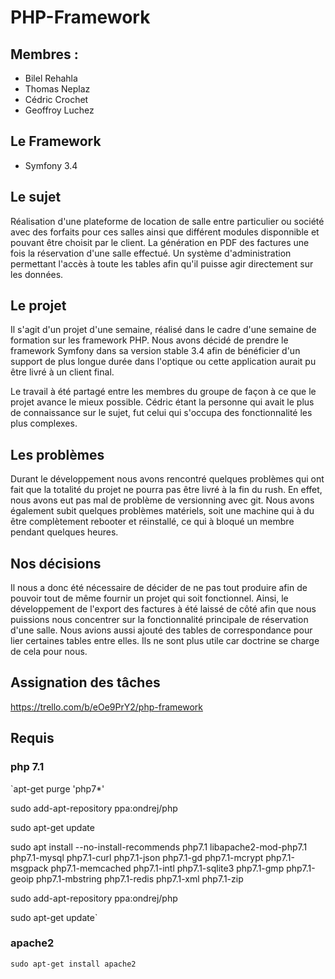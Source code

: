 # PHP-Framework

## Membres : 
  - Bilel Rehahla
  - Thomas Neplaz
  - Cédric Crochet
  - Geoffroy Luchez
  
## Le Framework
  - Symfony 3.4
  
## Le sujet

Réalisation d'une plateforme de location de salle entre particulier ou société avec des forfaits pour ces salles ainsi que différent modules disponnible et pouvant être choisit par le client.
La génération en PDF des factures une fois la réservation d'une salle effectué.
Un système d'administration permettant l'accès à toute les tables afin qu'il puisse agir directement sur les données.
  
## Le projet

Il s'agit d'un projet d'une semaine, réalisé dans le cadre d'une semaine de formation sur les framework PHP. Nous avons décidé de prendre le framework Symfony dans sa version stable 3.4 afin de bénéficier d'un support de plus longue durée dans l'optique ou cette application aurait pu être livré à un client final.

Le travail à été partagé entre les membres du groupe de façon à ce que le projet avance le mieux possible. Cédric étant la personne qui avait le plus de connaissance sur le sujet, fut celui qui s'occupa des fonctionnalité les plus complexes. 

## Les problèmes

Durant le développement nous avons rencontré quelques problèmes qui ont fait que la totalité du projet ne pourra pas être livré à la fin du rush. En effet, nous avons eut pas mal de problème de versionning avec git.
Nous avons également subit quelques problèmes matériels, soit une machine qui à du être complètement rebooter et réinstallé, ce qui à bloqué un membre pendant quelques heures.

## Nos décisions

Il nous a donc été nécessaire de décider de ne pas tout produire afin de pouvoir tout de même fournir un projet qui soit fonctionnel. Ainsi, le développement de l'export des factures à été laissé de côté afin que nous puissions nous concentrer sur la fonctionnalité principale de réservation d'une salle.
Nous avions aussi ajouté des tables de correspondance pour lier certaines tables entre elles. Ils ne sont plus utile car doctrine se charge de cela pour nous.

## Assignation des tâches

https://trello.com/b/eOe9PrY2/php-framework

## Requis

### php 7.1
`apt-get purge 'php7*'

sudo add-apt-repository ppa:ondrej/php

sudo apt-get update

sudo apt install --no-install-recommends php7.1 libapache2-mod-php7.1 php7.1-mysql php7.1-curl php7.1-json php7.1-gd php7.1-mcrypt php7.1-msgpack php7.1-memcached php7.1-intl php7.1-sqlite3 php7.1-gmp php7.1-geoip php7.1-mbstring php7.1-redis php7.1-xml php7.1-zip

sudo add-apt-repository ppa:ondrej/php

sudo apt-get update`

### apache2

`sudo apt-get install apache2`




